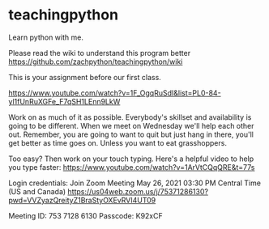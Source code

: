 # teachingpython
Learn python with me. 

Please read the wiki to understand this program better
https://github.com/zachpython/teachingpython/wiki

This is your assignment before our first class.

https://www.youtube.com/watch?v=1F_OgqRuSdI&list=PL0-84-yl1fUnRuXGFe_F7qSH1LEnn9LkW

Work on as much of it as possible. Everybody's skillset and availability is going to be different. When we meet on Wednesday we'll help each other out. Remember, you are going to want to quit but just hang in there, you'll get better as time goes on. Unless you want to eat grasshoppers. 

Too easy? Then work on your touch typing. Here's a helpful video to help you type faster:
https://www.youtube.com/watch?v=1ArVtCQqQRE&t=77s 

Login credentials: 
Join Zoom Meeting
May 26, 2021 03:30 PM Central Time (US and Canada)
https://us04web.zoom.us/j/75371286130?pwd=VVZyazQreityZ1BraStyOXEvRVI4UT09

Meeting ID: 753 7128 6130
Passcode: K92xCF
